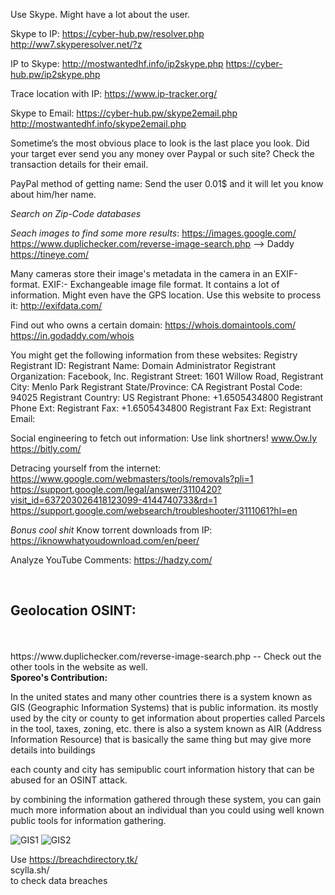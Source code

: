 Use Skype. Might have a lot about the user.

Skype to IP:
https://cyber-hub.pw/resolver.php
http://ww7.skyperesolver.net/?z

IP to Skype:
http://mostwantedhf.info/ip2skype.php
https://cyber-hub.pw/ip2skype.php

Trace location with IP:
https://www.ip-tracker.org/

Skype to Email:
https://cyber-hub.pw/skype2email.php
http://mostwantedhf.info/skype2email.php

Sometime’s the most obvious place to look is the last place you look.
Did your target ever send you any money over Paypal or such site?
Check the transaction details for their email.

PayPal method of getting name:
Send the user 0.01$ and it will let you know about him/her name.

*Search on Zip-Code databases*

*Seach images to find some more results*: 
https://images.google.com/
https://www.duplichecker.com/reverse-image-search.php --> Daddy
https://tineye.com/

Many cameras store their image's metadata in the camera in an EXIF-format.
EXIF:- Exchangeable image file format. It contains a lot of information.
Might even have the GPS location.
Use this website to process it:
http://exifdata.com/

Find out who owns a certain domain:
https://whois.domaintools.com/
https://in.godaddy.com/whois

You might get the following information from these websites:
Registry Registrant ID:
Registrant Name: Domain Administrator
Registrant Organization: Facebook, Inc.
Registrant Street: 1601 Willow Road,
Registrant City: Menlo Park
Registrant State/Province: CA
Registrant Postal Code: 94025
Registrant Country: US
Registrant Phone: +1.6505434800
Registrant Phone Ext:
Registrant Fax: +1.6505434800
Registrant Fax Ext:
Registrant Email: 

Social engineering to fetch out information: Use link shortners!
www.Ow.ly
https://bitly.com/

Detracing yourself from the internet:
https://www.google.com/webmasters/tools/removals?pli=1
https://support.google.com/legal/answer/3110420?visit_id=637203026418123099-4144740733&rd=1
https://support.google.com/websearch/troubleshooter/3111061?hl=en

*Bonus cool shit*
Know torrent downloads from IP:
https://iknowwhatyoudownload.com/en/peer/

Analyze YouTube Comments:
https://hadzy.com/

<br>
<h2>Geolocation OSINT:</h2><br><br>
https://www.duplichecker.com/reverse-image-search.php -- Check out the other tools in the website as well.
<br>
<b>Sporeo's Contribution:</b><br><p>
In the united states and many other countries there is a system known as GIS (Geographic Information Systems) that is public information. its mostly used by the city or county to get information about properties called Parcels in the tool, taxes, zoning, etc. 
there is also a system known as AIR (Address Information Resource) that is basically the same thing but may give more details into buildings

each county and city has semipublic court information history that can be abused for an OSINT attack.

by combining the information gathered through these system, you can gain much more information about an individual than you could
using well known public tools for information gathering.</p>

<img src="https://i.imgur.com/IbryUsk.png" alt="GIS1"/>

<img src="https://i.imgur.com/4BPamvP.png" alt="GIS2"/>


Use https://breachdirectory.tk/<br>scylla.sh/<br>to check data breaches
